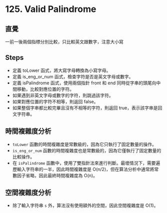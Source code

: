 # 125. Valid Palindrome
## 直覺
一前一後兩個指標分別比較，只比較英文跟數字，注意大小寫
## Steps
*   定義 toLower 函式，將大寫字母轉換為小寫字母。
*   定義 is_eng_or_num 函式，檢查字符是否是英文字母或數字。
*   定義 isPalindrome 函式，使用兩個指針 front 和 end 同時從字串的頭尾向中間移動，比較對應位置的字符。
*   如果遇到非英文字母或數字的字符，則跳過該字符。
*   如果對應位置的字符不相等，則返回 false。
*   如果整個字串都比較完畢且沒有不相等的字符，則返回 true，表示該字串是回文字符串。
## 時間複雜度分析
- `toLower` 函數的時間複雜度是常數級的，因為它只執行了固定數量的操作。
- `is_eng_or_num` 函數的時間複雜度也是常數級的，因為它僅執行了固定數量的比較操作。
- 在 `isPalindrome` 函數中，使用了雙指針法來進行判斷。最壞情況下，需要遍歷輸入字符串的一半，因此時間複雜度是 O(n/2)，但在算法分析中通常將常數因子省略，因此最終時間複雜度為 O(n)。

## 空間複雜度分析
- 除了輸入字符串 `s` 外，算法沒有使用額外的空間，因此空間複雜度是 O(1)。
